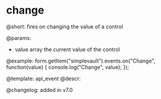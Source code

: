 change
=============

@short: fires on changing the value of a control
 

@params:
- value     array     the current value of the control


@example:
form.getItem("simplevault").events.on("Change", function(value) {
    console.log("Change", value);
});


@template: api_event
@descr:

@changelog: added in v7.0
